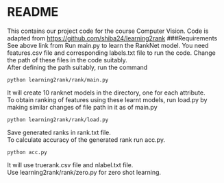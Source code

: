 README
======
This contains our project code for the course Computer Vision.
Code is adapted from https://github.com/shiba24/learning2rank
###Requirements
See above link from
Run main.py to learn the RankNet model. You need features.csv file and corresponding labels.txt file to run the code. Change the path of these files in the code suitably.  
After defining the path suitably, run the command
```
python learning2rank/rank/main.py
```
It will create 10 ranknet models in the directory, one for each attribute.  
To obtain ranking of features using these learnt models, run load.py by making similar changes of file path in it as of main.py
```
python learning2rank/rank/load.py
```
Save generated ranks in rank.txt file.  
To calculate accuracy of the generated rank run acc.py.
```
python acc.py
```
It will use truerank.csv file and nlabel.txt file.  
Use learning2rank/rank/zero.py for zero shot learning.
